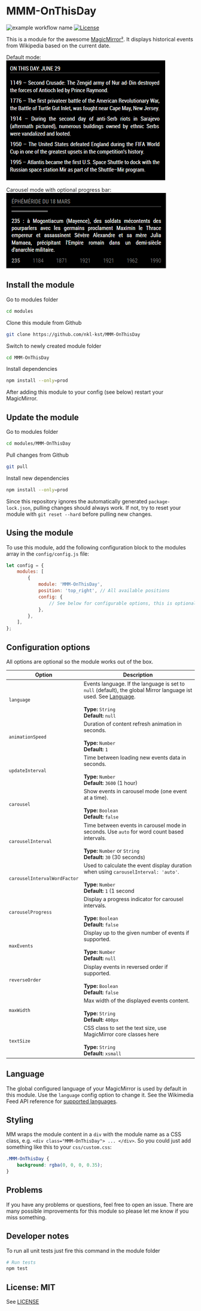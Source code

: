 # MMM-OnThisDay

![example workflow name](https://github.com/nkl-kst/MMM-OnThisDay/workflows/CI/badge.svg)
[![License](https://img.shields.io/badge/license-MIT-blue.svg)](http://choosealicense.com/licenses/mit)

This is a module for the awesome [MagicMirror²](https://github.com/MichMich/MagicMirror/). It displays historical events from Wikipedia based on the current date.

Default mode:  
![Default mode](screenshot/default.png)

Carousel mode with optional progress bar:  
![Carousel mode](screenshot/carousel.png)

## Install the module

Go to modules folder

```sh
cd modules
```

Clone this module from Github

```sh
git clone https://github.com/nkl-kst/MMM-OnThisDay
```

Switch to newly created module folder

```sh
cd MMM-OnThisDay
```

Install dependencies

```sh
npm install --only=prod
```

After adding this module to your config (see below) restart your MagicMirror.

## Update the module

Go to modules folder

```sh
cd modules/MMM-OnThisDay
```

Pull changes from Github

```sh
git pull
```

Install new dependencies

```sh
npm install --only=prod
```

Since this repository ignores the automatically generated `package-lock.json`, pulling changes should always work. If not, try to reset your module with `git reset --hard` before pulling new changes.

## Using the module

To use this module, add the following configuration block to the modules array in the `config/config.js` file:

```js
let config = {
    modules: [
        {
            module: 'MMM-OnThisDay',
            position: 'top_right', // All available positions
            config: {
                // See below for configurable options, this is optional
            },
        },
    ],
};
```

## Configuration options

All options are optional so the module works out of the box.

| Option                       | Description                                                                                                                                                                   |
| ---------------------------- | ----------------------------------------------------------------------------------------------------------------------------------------------------------------------------- |
| `language`                   | Events language. If the language is set to `null` (default), the global Mirror language ist used. See [Language](#language).<br><br>**Type:** `String`<br>**Default:** `null` |
| `animationSpeed`             | Duration of content refresh animation in seconds.<br><br>**Type:** `Number`<br>**Default:** `1`                                                                               |
| `updateInterval`             | Time between loading new events data in seconds.<br><br>**Type:** `Number`<br>**Default:** `3600` (1 hour)                                                                    |
| `carousel`                   | Show events in carousel mode (one event at a time).<br><br>**Type:** `Boolean`<br>**Default:** `false`                                                                        |
| `carouselInterval`           | Time between events in carousel mode in seconds. Use `auto` for word count based intervals.<br><br>**Type:** `Number` or `String`<br>**Default:** `30` (30 seconds)           |
| `carouselIntervalWordFactor` | Used to calculate the event display duration when using `carouselInterval: 'auto'`.<br><br>**Type:** `Number`<br>**Default:** `1` (1 second                                   |
| `carouselProgress`           | Display a progress indicator for carousel intervals.<br><br>**Type:** `Boolean`<br>**Default:** `false`                                                                       |
| `maxEvents`                  | Display up to the given number of events if supported.<br><br>**Type:** `Number`<br>**Default:** `null`                                                                       |
| `reverseOrder`               | Display events in reversed order if supported.<br><br>**Type:** `Boolean`<br>**Default:** `false`                                                                             |
| `maxWidth`                   | Max width of the displayed events content.<br><br>**Type:** `String`<br>**Default:** `400px`                                                                                  |
| `textSize`                   | CSS class to set the text size, use MagicMirror core classes here<br><br>**Type:** `String`<br>**Default:** `xsmall`                                                          |

## Language

The global configured language of your MagicMirror is used by default in this module. Use the `language` config option to
change it. See the Wikimedia Feed API reference for [supported languages](https://api.wikimedia.org/wiki/Feed_API/Language_support#Daily_featured_article).

## Styling

MM wraps the module content in a `div` with the module name as a CSS class, e.g. `<div class="MMM-OnThisDay"> ... </div>`. So you could just add something like this to your `css/custom.css`:

```css
.MMM-OnThisDay {
    background: rgba(0, 0, 0, 0.35);
}
```

## Problems

If you have any problems or questions, feel free to open an issue. There are many possible improvements for this module so please let me know if you miss something.

## Developer notes

To run all unit tests just fire this command in the module folder

```sh
# Run tests
npm test
```

## License: MIT

See [LICENSE](LICENSE.txt)
